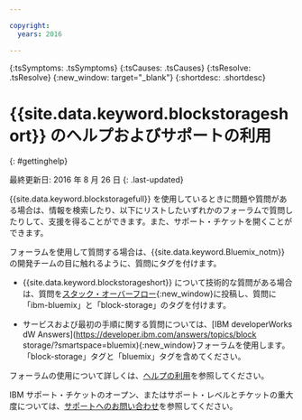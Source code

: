 ```yaml
---

copyright:
  years: 2016

---
```


<!-- Common attributes used in the template are defined as follows: -->
{:tsSymptoms: .tsSymptoms} 
{:tsCauses: .tsCauses} 
{:tsResolve: .tsResolve} 
{:new_window: target="_blank"}
{:shortdesc: .shortdesc}

<!-- # {{site.data.keyword.blockstorageshort}} troubleshooting
{: #ts} -->
<!-- Provide an appropriate ID above -->

<!-- IN PROGRESS - AUDIENCE BLUE, STAGING ONLY -->


<!-- This is the template for troubleshooting topics.  -->

<!-- The short description section should include the service long name and "Bluemix" for search optimization. Example short description: -->

<!-- Add a heading and content for how to get help and support. Use this template for beta and GA services:  -->
# {{site.data.keyword.blockstorageshort}} のヘルプおよびサポートの利用 
{: #gettinghelp}

最終更新日: 2016 年 8 月 26 日
{: .last-updated}

{{site.data.keyword.blockstoragefull}} を使用しているときに問題や質問がある場合は、情報を検索したり、以下にリストしたいずれかのフォーラムで質問したりして、支援を得ることができます。また、サポート・チケットを開くことができます。 

フォーラムを使用して質問する場合は、{{site.data.keyword.Bluemix_notm}} の開発チームの目に触れるように、質問にタグを付けます。
<!--Insert the appropriate Stack Overflow tag for your service for <block-storage> in URL and text below:  -->
* {{site.data.keyword.blockstorageshort}} について技術的な質問がある場合は、質問を[スタック・オーバーフロー](http://stackoverflow.com/search?q=block-storage+ibm-bluemix){:new_window}に投稿し、質問に「ibm-bluemix」と「block-storage」のタグを付けます。
<!--Insert the appropriate dW Answers tag for your service for <service_keyword> in URL below:  -->
* サービスおよび最初の手順に関する質問については、[IBM developerWorks dW Answers](https://developer.ibm.com/answers/topics/block storage/?smartspace=bluemix){:new_window}フォーラムを使用します。「block-storage」タグと「bluemix」タグを含めてください。

フォーラムの使用について詳しくは、[ヘルプの利用](https://new-console.eu-gb.bluemix.net/docs/support/index.html#getting-help)を参照してください。

IBM サポート・チケットのオープン、またはサポート・レベルとチケットの重大度については、[サポートへのお問い合わせ](https://new-console.eu-gb.bluemix.net/docs/support/index.html#contacting-support)を参照してください。

